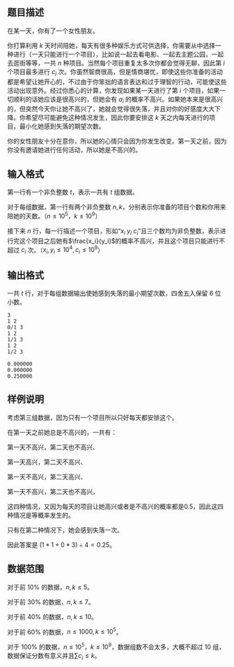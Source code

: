 ## 题目描述

在某一天，你有了一个女性朋友。

你打算利用 $k$ 天时间陪她，每天有很多种娱乐方式可供选择，你需要从中选择一种进行（一天只能进行一个项目），比如说一起去看电影、一起去主题公园，一起去逛街等等，一共 $n$ 种项目。当然每个项目重复太多次你都会觉得无聊，因此第 $i$ 个项目最多进行 $c_i$ 次。你虽然智商很高，但是情商堪忧，即使这些你准备的活动都是希望让她开心的，不过由于你笨拙的语言表达和过于理智的行动，可能使这些活动出现意外。经过你悉心的计算，你发现如果某一天进行了第 $i$ 个项目，如果一切顺利的话她应该是很高兴的，但她会有 $a_i$ 的概率不高兴。如果她本来是很高兴的，但突然今天你让她不高兴了，她就会觉得很失落，并且对你的好感度大大下降。你希望尽可能避免这种情况发生，因此你要安排这 $k$ 天之内每天进行的项目，最小化她感到失落的期望次数。

你的女性朋友十分在意你，所以她的心情只会因为你发生改变。第一天之前，因为你没有邀请她进行任何活动，所以她是不高兴的。

## 输入格式

第一行有一个非负整数 $t$，表示一共有 $t$ 组数据。

对于每组数据，第一行有两个非负整数 $n,k$，分别表示你准备的项目个数和你用来陪她的天数。（$n\le 10^5$，$k\le10^9$）

接下来 $n$ 行，每一行描述一个项目，形如“$x_i$ $y_i$ $c_i$”且三个数均为非负整数，表示进行完这个项目之后她有$\frac{x_i}{y_i}$的概率不高兴，并且这个项目只能进行不超过 $c_i$ 次。（$x_i,y_i\le 10^4,c_i\le 10^9$）

## 输出格式

一共 $t$ 行，对于每组数据输出使她感到失落的最小期望次数，四舍五入保留 $6$ 位小数。

```input1
3
1 2
0/1 3
1 2
1/1 3
1 2
1/2 3
```

```output1
0.000000
0.000000
0.250000
```

## 样例说明

考虑第三组数据，因为只有一个项目所以只好每天都安排这个。

在第一天之前她总是不高兴的，一共有：

第一天不高兴，第二天也不高兴、

第一天高兴，第二天不高兴、

第一天不高兴，第二天高兴、

第一天不高兴，第二天也不高兴，

这四种情况，又因为每天的项目让她高兴或者是不高兴的概率都是0.5，因此这四种情况是等概率发生的。

只有在第二种情况下，她会感到失落一次。

因此答案是 $(1*1+0*3)\div 4=0.25$。

## 数据范围

对于前 $10\%$ 的数据，$n,k\le 5$。

对于前 $30\%$ 的数据，$n,k\le 7$。

对于前 $40\%$ 的数据，$n,k\le 10$。

对于前 $60\%$ 的数据，$n\le 1000,k\le 10^5$。

对于 $100\%$ 的数据，$n\le 10^5$，$k\le 10^9$，数据组数不会太多，大概不超过 10 组，数据保证分数有意义并且$\sum c_i\le k$。